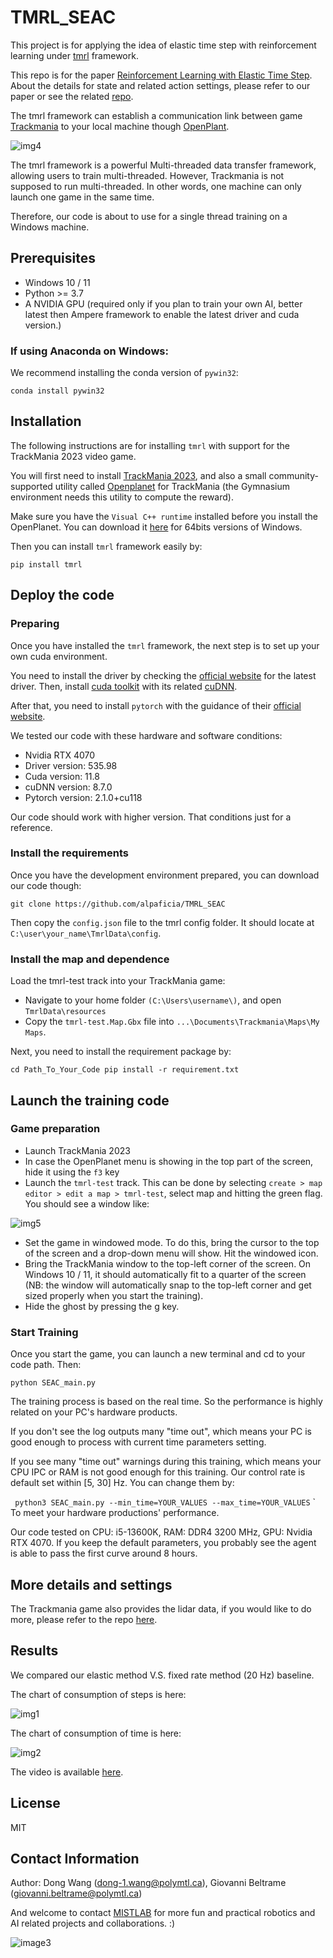 # TMRL_SEAC
This project is for applying the idea of elastic time step with reinforcement learning under 
[tmrl](https://github.com/trackmania-rl/tmrl) framework.

This repo is for the paper [Reinforcement Learning with Elastic Time Step](https://arxiv.org/abs/2402.14961). About the 
details for state and related action settings, please refer to our paper or see the related 
[repo](https://github.com/alpaficia/SEAC_MAZE).

The tmrl framework can establish a communication link between game 
[Trackmania](https://www.trackmania.com/?rub=home&lang=en) to your local machine though 
[OpenPlant](https://openplanet.dev/).

![img4](img/Trackmania.png)

The tmrl framework is a powerful Multi-threaded data transfer framework, allowing users to 
train multi-threaded. However, Trackmania is not supposed to run multi-threaded. In other 
words, one machine can only launch one game in the same time.

Therefore, our code is about to use for a single thread training on a Windows machine.


## Prerequisites
- Windows 10 / 11
- Python >= 3.7
- A NVIDIA GPU (required only if you plan to train your own AI, better latest then Ampere framework to enable the 
latest driver and cuda version.)

### If using Anaconda on Windows:
We recommend installing the conda version of `pywin32`:

`
conda install pywin32
`

## Installation

The following instructions are for installing `tmrl` with support for the TrackMania 2023 video game.

You will first need to install [TrackMania 2023](https://www.trackmania.com/?rub=home&lang=en), and also a small 
community-supported utility called [Openplanet](https://openplanet.dev/) for TrackMania (the Gymnasium environment 
needs this utility to compute the reward).

Make sure you have the `Visual C++ runtime` installed before you install the OpenPlanet. You can download it 
[here](https://aka.ms/vs/16/release/vc_redist.x64.exe) for 64bits versions of Windows.

Then you can install `tmrl` framework easily by:

`
pip install tmrl
`

## Deploy the code

### Preparing

Once you have installed the `tmrl` framework, the next step is to set up your own cuda environment.

You need to install the driver by checking the [official website](https://www.nvidia.com/Download/index.aspx?lang=en-us) 
for the latest driver. Then, install [cuda toolkit](https://developer.nvidia.com/cuda-downloads) with its related
[cuDNN](https://developer.nvidia.com/cudnn). 

After that, you need to install `pytorch` with the guidance of their [official website](https://pytorch.org/).

We tested our code with these hardware and software conditions:
- Nvidia RTX 4070
- Driver version: 535.98
- Cuda version: 11.8
- cuDNN version: 8.7.0
- Pytorch version: 2.1.0+cu118

Our code should work with higher version. That conditions just for a reference.

### Install the requirements

Once you have the development environment prepared, you can download our code though:

`
git clone https://github.com/alpaficia/TMRL_SEAC
`

Then copy the `config.json` file to the tmrl config folder. It should locate at `C:\user\your_name\TmrlData\config`.

### Install the map and dependence

Load the tmrl-test track into your TrackMania game:

- Navigate to your home folder `(C:\Users\username\)`, and open `TmrlData\resources`
- Copy the `tmrl-test.Map.Gbx` file into `...\Documents\Trackmania\Maps\My Maps`.


Next, you need to install the requirement package by:

`
cd Path_To_Your_Code
pip install -r requirement.txt
`
## Launch the training code

### Game preparation

- Launch TrackMania 2023
- In case the OpenPlanet menu is showing in the top part of the screen, hide it using the `f3` key
- Launch the `tmrl-test` track. This can be done by selecting `create > map editor > edit a map > tmrl-test`, select map 
and hitting the green flag. You should see a window like:

![img5](img/image_provide.png)

- Set the game in windowed mode. To do this, bring the cursor to the top of the screen and a drop-down menu will show. 
Hit the windowed icon.
- Bring the TrackMania window to the top-left corner of the screen. On Windows 10 / 11, it should automatically fit to 
a quarter of the screen (NB: the window will automatically snap to the top-left corner and get sized properly when you 
start the training).
- Hide the ghost by pressing the g key.

### Start Training

Once you start the game, you can launch a new terminal and cd to your code path. Then:

`
python SEAC_main.py
`

The training process is based on the real time. So the performance is highly related on your PC's hardware products.

If you don't see the log outputs many "time out", which means your PC is good enough to process with current time 
parameters setting.

If you see many "time out" warnings during this training, which means your CPU IPC or RAM is not good enough for this 
training. Our control rate is default set within [5, 30] Hz. You can change them by:

`
python3 SEAC_main.py --min_time=YOUR_VALUES --max_time=YOUR_VALUES`
`
To meet your hardware productions' performance.

Our code tested on CPU: i5-13600K, RAM: DDR4 3200 MHz, GPU: Nvidia RTX 4070. If you keep the default parameters, you 
probably see the agent is able to pass the first curve around 8 hours.

## More details and settings

The Trackmania game also provides the lidar data, if you would like to do more, please refer to the repo 
[here](https://github.com/trackmania-rl/tmrl/blob/master/readme/get_started.md#load-the-tmrl-test-track-into-your-trackmania-game).

## Results

We compared our elastic method V.S. fixed rate method (20 Hz) baseline.

The chart of consumption of steps is here:

![img1](img/Energy_cost.png)

The chart of consumption of time is here:

![img2](img/Time_cost.png)

The video is available [here](https://youtu.be/kEE0XEQueUM).

## License
MIT

## Contact Information
Author: Dong Wang (dong-1.wang@polymtl.ca), Giovanni Beltrame (giovanni.beltrame@polymtl.ca)

And welcome to contact [MISTLAB](https://mistlab.ca) for more fun and practical robotics and AI related projects and 
collaborations. :)

![image3](img/mistlogo.svg)